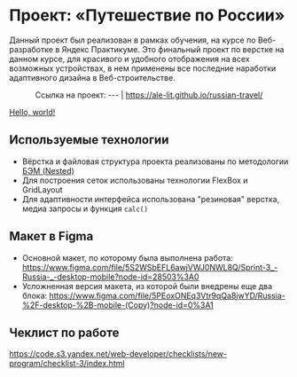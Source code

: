 # Проект: «Путешествие по России»

Данный проект был реализован в рамках обучения, на курсе по Веб-разработке в Яндекс Практикуме. Это финальный проект по верстке на данном курсе, для красивого и удобного отображения на всех возможных устройствах, в нем применены все последние наработки адаптивного дизайна в Веб-строительстве.

<div align="center">

Ссылка на проект:
--- |
https://ale-lit.github.io/russian-travel/

</div>

<a href="http://example.com/" target="_blank">Hello, world!</a>

## Используемые технологии

* Вёрстка и файловая структура проекта реализованы по методологии [БЭМ (Nested)](https://ru.bem.info/methodology/filestructure/#nested)
* Для построения сеток использованы технологии FlexBox и GridLayout
* Для адаптивности интерфейса использована "резиновая" верстка, медиа запросы и функция `calc()`

## Макет в Figma
- Основной макет, по которому была выполнена работа: https://www.figma.com/file/5S2WSbEFL6awjVWJ0NWL8Q/Sprint-3_-Russia-_-desktop-mobile?node-id=28503%3A0
- Усложненная версия макета, из которой были внедрены еще два блока: https://www.figma.com/file/5PEoxONEq3Vtr9qQa8jwYD/Russia-%2F-desktop-%2B-mobile-(Copy)?node-id=0%3A1

## Чеклист по работе
https://code.s3.yandex.net/web-developer/checklists/new-program/checklist-3/index.html